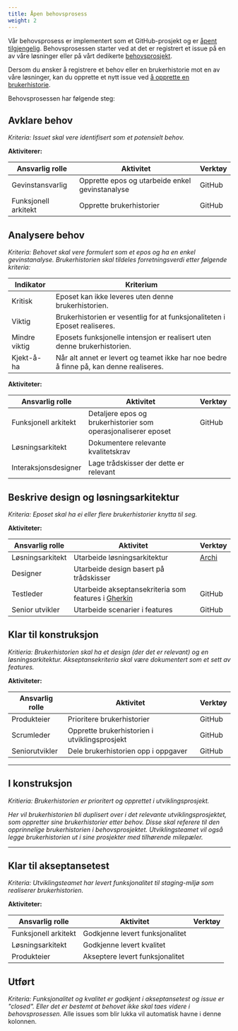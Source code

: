 ```yaml
---
title: Åpen behovsprosess
weight: 2
---
```


Vår behovsprosess er implementert som et GitHub-prosjekt og er [åpent tilgjengelig](https://github.com/orgs/Informasjonsforvaltning/projects/3). Behovsprosessen starter ved at det er registrert et issue på en av våre løsninger eller på vårt dedikerte [behovsprosjekt](https://github.com/Informasjonsforvaltning/behov/issues).

Dersom du ønsker å registrere et behov eller en brukerhistorie mot en av våre løsninger, kan du opprette et nytt issue ved [å opprette en brukerhistorie](https://github.com/Informasjonsforvaltning/behov/issues/new?assignees=&labels=userstory&template=brukerhistorie.md&title=%5BBRUKERHISTORIE%5D).

Behovsprosessen har følgende steg:

## Avklare behov

*Kriteria: Issuet skal vere identifisert som et potensielt behov.*

__Aktiviterer:__

| Ansvarlig rolle | Aktivitet | Verktøy |
| --------------- | --------- | ------- |
| Gevinstansvarlig | Opprette epos og utarbeide enkel gevinstanalyse | GitHub |
| Funksjonell arkitekt | Opprette brukerhistorier | GitHub |

## Analysere behov

*Kriteria: Behovet skal vere formulert som et epos og ha en enkel gevinstanalyse. Brukerhistorien skal tildeles forretningsverdi etter følgende kriteria:*

| Indikator | Kriterium |
| --------- | --------- |
| Kritisk | Eposet kan ikke leveres uten denne brukerhistorien. |
| Viktig | Brukerhistorien er vesentlig for at funksjonaliteten i Eposet realiseres. |
| Mindre viktig | Eposets funksjonelle intensjon er realisert uten denne brukerhistorien. |
| Kjekt-å-ha | Når alt annet er levert og teamet ikke har noe bedre å finne på, kan denne realiseres.|

__Aktiviteter:__

| Ansvarlig rolle | Aktivitet | Verktøy |
| --------------- | --------- | ------- |
| Funksjonell arkitekt | Detaljere epos og brukerhistorier som operasjonaliserer eposet | GitHub |
| Løsningsarkitekt | Dokumentere relevante kvalitetskrav | |
| Interaksjonsdesigner | Lage trådskisser der dette er relevant | |

## Beskrive design og løsningsarkitektur

*Kriteria: Eposet skal ha ei eller flere brukerhistorier knytta til seg.*

__Aktiviteter:__

| Ansvarlig rolle | Aktivitet | Verktøy |
| --------------- | --------- | ------- |
| Løsningsarkitekt | Utarbeide løsningsarkitektur | [Archi](https://github.com/Informasjonsforvaltning/SA_Informasjonsforvaltning)|
| Designer | Utarbeide design basert på trådskisser | |
| Testleder | Utarbeide akseptansekriteria som features i [Gherkin](https://docs.cucumber.io/gherkin/reference/) | GitHub |
| Senior utvikler | Utarbeide scenarier i features | GitHub |

## Klar til konstruksjon

*Kritieria: Brukerhistorien skal ha et design (der det er relevant) og en løsningsarkitektur. Akseptansekriteria skal være dokumentert som et sett av features.*

__Aktiviteter:__

| Ansvarlig rolle | Aktivitet | Verktøy |
| --------------- | --------- | ------- |
| Produkteier | Prioritere brukerhistorier | GitHub |
| Scrumleder | Opprette brukerhistorien i utviklingsprosjekt | GitHub |
| Seniorutvikler | Dele brukerhistorien opp i oppgaver | GitHub |
___

## I konstruksjon

*Kritieria: Brukerhistorien er prioritert og opprettet i utviklingsprosjekt.*

*Her vil brukerhistorien bli duplisert over i det relevante utviklingsprosjektet, som oppretter sine brukerhistorier etter behov. Disse skal referere til den opprinnelige brukerhistorien i behovsprosjektet. Utviklingsteamet vil også legge brukerhistorien ut i sine prosjekter med tilhørende milepæler.*
___

## Klar til akseptansetest

*Kriteria: Utviklingsteamet har levert funksjonalitet til staging-miljø som realiserer brukerhistorien.*

__Aktiviteter:__

| Ansvarlig rolle | Aktivitet | Verktøy |
| --------------- | --------- | ------- |
| Funksjonell arkitekt | Godkjenne levert funksjonalitet | |
| Løsningsarkitekt | Godkjenne levert kvalitet |
| Produkteier | Akseptere levert funksjonalitet  | |

## Utført

*Kriteria: Funksjonalitet og kvalitet er godkjent i akseptansetest og issue er "closed". Eller det er bestemt at behovet ikke skal taes videre i behovsprosessen.*
Alle issues som blir lukka vil automatisk havne i denne kolonnen.
